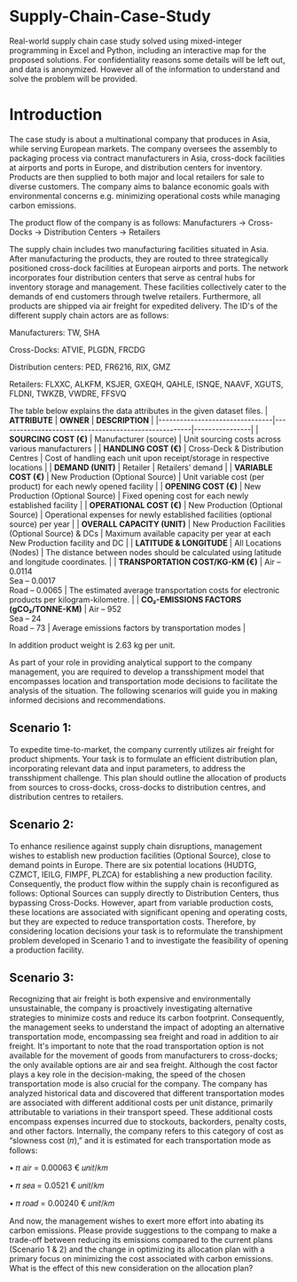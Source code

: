 # Supply-Chain-Case-Study
Real-world supply chain case study solved using mixed-integer programming in Excel and Python, including an interactive map for the proposed solutions. For confidentiality reasons some details will be left out, and data is anonymized. However all of the information to understand and solve the problem will be provided.

# Introduction
The case study is about a multinational company that produces in Asia, while serving European markets. The company oversees the assembly to packaging process via contract manufacturers in Asia, cross-dock facilities at airports and ports in Europe, and distribution centers for inventory. Products are then supplied to both major and local retailers for sale to diverse customers. The company aims to balance economic goals with environmental concerns e.g. minimizing operational costs while managing carbon emissions.

The product flow of the company is as follows:
Manufacturers -> Cross-Docks -> Distribution Centers -> Retailers

The supply chain includes two manufacturing facilities situated in Asia. After manufacturing the products, they are routed to three strategically positioned cross-dock facilities at European airports and ports. The network incorporates four distribution centers that serve as central hubs for inventory storage and management. These facilities collectively cater to the demands of end customers through twelve retailers. Furthermore, all products are shipped via air freight for expedited delivery. The ID's of the different supply chain actors are as follows:

Manufacturers: TW, SHA

Cross-Docks: ATVIE, PLGDN, FRCDG

Distribution centers: PED, FR6216, RIX, GMZ

Retailers: FLXXC, ALKFM, KSJER, GXEQH, QAHLE, ISNQE, NAAVF, XGUTS, FLDNI, TWKZB, VWDRE, FFSVQ

The table below explains the data attributes in the given dataset files.
| **ATTRIBUTE**                  | **OWNER**                                              | **DESCRIPTION** |
|--------------------------------|------------------------------------------------------|----------------|
| **SOURCING COST (€)**          | Manufacturer (source)                                | Unit sourcing costs across various manufacturers |
| **HANDLING COST (€)**          | Cross-Deck & Distribution Centres                   | Cost of handling each unit upon receipt/storage in respective locations |
| **DEMAND (UNIT)**              | Retailer                                            | Retailers’ demand |
| **VARIABLE COST (€)**          | New Production (Optional Source)                    | Unit variable cost (per product) for each newly opened facility |
| **OPENING COST (€)**           | New Production (Optional Source)                    | Fixed opening cost for each newly established facility |
| **OPERATIONAL COST (€)**       | New Production (Optional Source)                    | Operational expenses for newly established facilities (optional source) per year |
| **OVERALL CAPACITY (UNIT)**    | New Production Facilities (Optional Source) & DCs   | Maximum available capacity per year at each New Production facility and DC |
| **LATITUDE & LONGITUDE**       | All Locations (Nodes)                               | The distance between nodes should be calculated using latitude and longitude coordinates. |
| **TRANSPORTATION COST/KG-KM (€)** | Air – 0.0114<br>Sea – 0.0017<br>Road – 0.0065 | The estimated average transportation costs for electronic products per kilogram-kilometre. |
| **CO₂-EMISSIONS FACTORS (gCO₂/TONNE-KM)** | Air – 952<br>Sea – 24<br>Road – 73 | Average emissions factors by transportation modes |

In addition product weight is 2.63 kg per unit.

As part of your role in providing analytical support to the company management, you are required to develop a transshipment model that encompasses location and transportation mode decisions to facilitate the analysis of the situation. The following scenarios will guide you in making informed decisions and recommendations.

## Scenario 1: 
To expedite time-to-market, the company currently utilizes air freight for product shipments. Your task is to formulate an efficient distribution plan, incorporating relevant data and input parameters, to address the transshipment challenge. This plan should outline the allocation of products from sources to cross-docks, cross-docks to distribution centres, and distribution centres to retailers.

## Scenario 2: 
To enhance resilience against supply chain disruptions, management wishes to establish new production facilities (Optional Source), close to demand points in Europe. There are six potential locations (HUDTG, CZMCT, IEILG, FIMPF, PLZCA) for establishing a new production facility. Consequently, the product flow within the supply chain is reconfigured as follows: Optional Sources can supply directly to Distribution Centers, thus bypassing Cross-Docks. However, apart from variable production costs, these locations are associated with significant opening and operating costs, but they are expected to reduce transportation costs. Therefore, by considering location decisions your task is to reformulate the transhipment problem developed in Scenario 1 and to investigate the feasibility of opening a production facility.

## Scenario 3:
Recognizing that air freight is both expensive and environmentally unsustainable, the company is proactively investigating alternative strategies to minimize costs and reduce its carbon footprint. Consequently, the management seeks to understand the impact of adopting an alternative transportation mode, encompassing sea freight and road in addition to air freight. It's important to note that the road transportation option is not available for the movement of goods from manufacturers to cross-docks; the only available options are air and sea freight. Although the cost factor plays a key role in the decision-making, the speed of the chosen transportation mode is also crucial for the company. The company has analyzed historical data and discovered that different transportation modes are associated with different additional costs per unit distance, primarily attributable to variations in their transport speed. These additional costs encompass expenses incurred due to stockouts, backorders, penalty costs, and other factors. Internally, the company refers to this category of cost as “slowness cost (𝜋),” and it is estimated for each transportation mode as follows:

• 𝜋 𝑎𝑖𝑟 = 0.00063 € 𝑢𝑛𝑖𝑡/𝑘𝑚

• 𝜋 𝑠𝑒𝑎 = 0.0521 € 𝑢𝑛𝑖𝑡/𝑘𝑚

• 𝜋 𝑟𝑜𝑎𝑑 = 0.00240 € 𝑢𝑛𝑖𝑡/𝑘𝑚

And now, the management wishes to exert more effort into abating its carbon emissions. Please provide suggestions to the compang to make a trade-off between reducing its emissions compared to the current plans (Scenario 1 & 2) and the change in optimizing its allocation plan with a primary focus on minimizing the cost associated with carbon emissions. What is the effect of this new consideration on the allocation plan?




